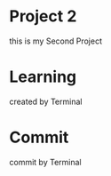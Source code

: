 # Project 2
this is my Second Project

# Learning
created by Terminal 

# Commit
commit by Terminal
